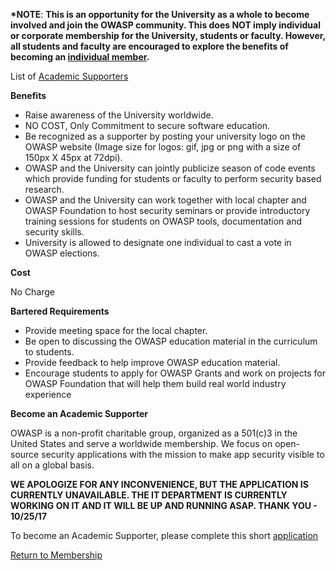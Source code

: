 **\*NOTE**: **This is an opportunity for the University as a whole to
become involved and join the OWASP community. This does NOT imply
individual or corporate membership for the University, students or
faculty. However, all students and faculty are encouraged to explore the
benefits of becoming an [individual
member](https://www.owasp.org/index.php/Individual_Member).**

List of [Academic
Supporters](https://www.owasp.org/index.php/Acknowledgements)

**Benefits**

  - Raise awareness of the University worldwide.
  - NO COST, Only Commitment to secure software education.
  - Be recognized as a supporter by posting your university logo on the
    OWASP website (Image size for logos: gif, jpg or png with a size of
    150px X 45px at 72dpi).
  - OWASP and the University can jointly publicize season of code events
    which provide funding for students or faculty to perform security
    based research.
  - OWASP and the University can work together with local chapter and
    OWASP Foundation to host security seminars or provide introductory
    training sessions for students on OWASP tools, documentation and
    security skills.
  - University is allowed to designate one individual to cast a vote in
    OWASP elections.

**Cost**

No Charge

**Bartered Requirements**

  - Provide meeting space for the local chapter.
  - Be open to discussing the OWASP education material in the curriculum
    to students.
  - Provide feedback to help improve OWASP education material.
  - Encourage students to apply for OWASP Grants and work on projects
    for OWASP Foundation that will help them build real world industry
    experience

**Become an Academic Supporter**

OWASP is a non-profit charitable group, organized as a 501(c)3 in the
United States and serve a worldwide membership. We focus on open-source
security applications with the mission to make app security visible to
all on a global basis.

**WE APOLOGIZE FOR ANY INCONVENIENCE, BUT THE APPLICATION IS CURRENTLY
UNAVAILABLE. THE IT DEPARTMENT IS CURRENTLY WORKING ON IT AND IT WILL BE
UP AND RUNNING ASAP. THANK YOU - 10/25/17**

To become an Academic Supporter, please complete this short
[application](http://www.tfaforms.com/338407)

[Return to Membership](Membership "wikilink")